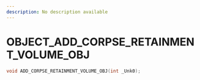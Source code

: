 ```yaml
---
description: No description available 
---
```


# OBJECT\_ADD_CORPSE_RETAINMENT_VOLUME_OBJ

```cpp
void ADD_CORPSE_RETAINMENT_VOLUME_OBJ(int _Unk0);
```